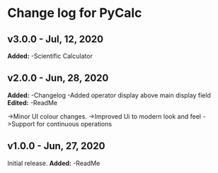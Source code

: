 # Change log for PyCalc

## v3.0.0 - Jul, 12, 2020
**Added:**
-Scientific Calculator


## v2.0.0 - Jun, 28, 2020
**Added:**
-Changelog
-Added operator display above main display field
**Edited:**
-ReadMe

->Minor UI colour changes.
->Improved Ui to modern look and feel
->Support for continuous operations


## v1.0.0 - Jun, 27, 2020
Initial release.
**Added:**
-ReadMe